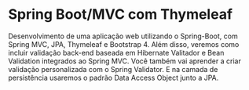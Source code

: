 # Spring Boot/MVC com Thymeleaf
Desenvolvimento de uma aplicação web utilizando o Spring-Boot, com Spring MVC, JPA, Thymeleaf e Bootstrap 4. Além disso, 
veremos como incluir validação back-end baseada em Hibernate Valitador e Bean Validation integrados ao Spring MVC. Você também 
vai aprender a criar validação personalizada com o Spring Validator. E na camada de persistência usaremos o padrão Data Access Object 
junto a JPA.

